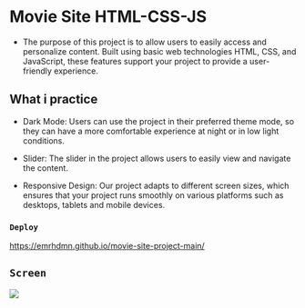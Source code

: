 # Movie Site HTML-CSS-JS

- The purpose of this project is to allow users to easily access and personalize content. Built using basic web technologies HTML, CSS, and JavaScript, these features support your project to provide a user-friendly experience.

## What i practice

- Dark Mode: Users can use the project in their preferred theme mode, so they can have a more comfortable experience at night or in low light conditions.

- Slider: The slider in the project allows users to easily view and navigate the content.

- Responsive Design: Our project adapts to different screen sizes, which ensures that your project runs smoothly on various platforms such as desktops, tablets and mobile devices.

### `Deploy`
https://emrhdmn.github.io/movie-site-project-main/

## `Screen`

![](/screen.gif)
